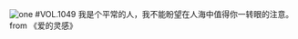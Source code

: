 ![one](http://image.wufazhuce.com/FockYSieGCJjaiXfUTZACTcX2Zu5)
#VOL.1049
我是个平常的人，我不能盼望在人海中值得你一转眼的注意。 from 《爱的灵感》